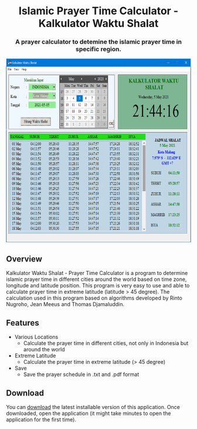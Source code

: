 <h1 align="center">
  <br>
    Islamic Prayer Time Calculator - Kalkulator Waktu Shalat
  <br>
</h1>
<h3 align="center">
  A prayer calculator to detemine the islamic prayer time in specific region.
</h3>

<p align="center">
<img src="https://github.com/adh182/prayer-time-calc/blob/master/data/interface.PNG" alt="kalkulator-waktu-shalat" height="500">
</p>

## Overview
 Kalkulator Waktu Shalat - Prayer Time Calculator is a program to determine islamic prayer time in different cities around the world based on time zone, longitude and latitude position. This program is very easy to use and able to calculate prayer time in extreme latitude (latitude > 45 degree). The calculation used in this program based on algorithms developed by Rinto Nugroho, Jean Meeus and Thomas Djamaluddin.

## Features
* Various Locations
  - Calculate the prayer time in different cities, not only in Indonesia but around the world
* Extreme Latitude
  - Calculate the prayer time in extreme latitude (> 45 degree)
* Save
  - Save the prayer schedule in .txt and .pdf format
  
## Download
You can [download](https://github.com/adh182/prayer-time-calc/blob/master/app/Kalkulator_Waktu_Shalat.exe?raw=true) the latest installable version of this application. Once downloaded, open the application (it might take minutes to open the application for the first time).

